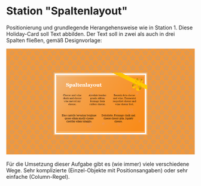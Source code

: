 # Station "Spaltenlayout"

Positionierung und grundlegende Herangehensweise wie in Station 1.
Diese Holiday-Card soll Text abbilden. Der Text soll in zwei als auch in drei Spalten fließen, gemäß Designvorlage:


![Designvorlage](designvorlage.png)

Für die Umsetzung dieser Aufgabe gibt es (wie immer) viele verschiedene Wege. Sehr komplizierte (Einzel-Objekte mit Positionsangaben) oder sehr einfache (Column-Regel).